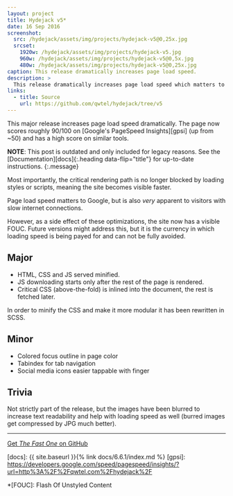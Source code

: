 ```yaml
---
layout: project
title: Hydejack v5*
date: 16 Sep 2016
screenshot:
  src: /hydejack/assets/img/projects/hydejack-v5@0,25x.jpg
  srcset:
    1920w: /hydejack/assets/img/projects/hydejack-v5.jpg
    960w: /hydejack/assets/img/projects/hydejack-v5@0,5x.jpg
    480w: /hydejack/assets/img/projects/hydejack-v5@0,25x.jpg
caption: This release dramatically increases page load speed.
description: >
  This release dramatically increases page load speed which matters to Google and visitors with slow connections alike.
links:
  - title: Source
    url: https://github.com/qwtel/hydejack/tree/v5
---
```


This major release increases page load speed dramatically.
The page now scores roughly 90/100 on [Google's PageSpeed Insights][gpsi] (up from ~50) and
has a high score on similar tools.

**NOTE**: This post is outdated and only included for legacy reasons.
See the [Documentation][docs]{:.heading data-flip="title"} for up-to-date instructions.
{:.message}

Most importantly, the critical rendering path is no longer blocked by loading styles or scripts,
meaning the site becomes visible faster.

Page load speed matters to Google, but is also *very* apparent to visitors with slow internet connections.

However, as a side effect of these optimizations, the site now has a visible FOUC.
Future versions might address this,
but it is the currency in which loading speed is being payed for and can not be fully avoided.

## Major

* HTML, CSS and JS served minified.
* JS downloading starts only after the rest of the page is rendered.
* Critical CSS (above-the-fold) is inlined into the document, the rest is fetched later.

In order to minify the CSS and make it more modular it has been rewritten in SCSS.


## Minor

* Colored focus outline in page color
* Tabindex for tab navigation
* Social media icons easier tappable with finger

## Trivia

Not strictly part of the release, but the images have been blurred to increase text readability and
help with loading speed as well (burred images get compressed by JPG much better).

***

[Get *The Fast One* on GitHub](https://github.com/qwtel/hydejack/releases/tag/v5.0.0)

[docs]: {{ site.baseurl }}{% link docs/6.6.1/index.md %}
[gpsi]: https://developers.google.com/speed/pagespeed/insights/?url=http%3A%2F%2Fqwtel.com%2Fhydejack%2F

*[FOUC]: Flash Of Unstyled Content

